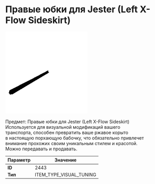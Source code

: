 # Правые юбки для Jester (Left X-Flow Sideskirt)

![Item Image](../img/2443.webp?raw=true)

Предмет: Правые юбки для Jester (Left X-Flow Sideskirt)<br>Используется для визуальной модификаций вашего<br>транспорта, способен превратить ваше ржавое корыто<br>в настоящую порхающую бабочку, что обязательно привлечет<br>внимание прохожих своим уникальным стилем и красотой.<br>Можно передавать и продавать.


| Параметр | Значение |
|----------|----------|
| **ID** | 2443 |
| **Тип** | ITEM_TYPE_VISUAL_TUNING |

